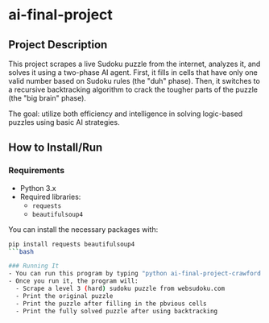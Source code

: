 # ai-final-project

## Project Description
This project scrapes a live Sudoku puzzle from the internet, analyzes it, and solves it using a two-phase AI agent. First, it fills in cells that have only one valid number based on Sudoku rules (the "duh" phase). Then, it switches to a recursive backtracking algorithm to crack the tougher parts of the puzzle (the "big brain" phase).

The goal: utilize both efficiency and intelligence in solving logic-based puzzles using basic AI strategies.

## How to Install/Run

### Requirements
- Python 3.x
- Required libraries:
  - `requests`
  - `beautifulsoup4`

You can install the necessary packages with:

```bash
pip install requests beautifulsoup4
```bash

### Running It
- You can run this program by typing "python ai-final-project-crawford.py" in your command terminal.
- Once you run it, the program will:
  - Scrape a level 3 (hard) sudoku puzzle from websudoku.com
  - Print the original puzzle
  - Print the puzzle after filling in the pbvious cells
  - Print the fully solved puzzle after using backtracking


